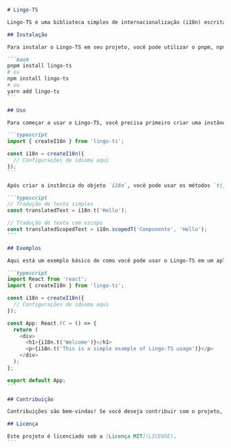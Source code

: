````markdown
# Lingo-TS

Lingo-TS é uma biblioteca simples de internacionalização (i18n) escrita em TypeScript. Ela fornece suporte tanto para aplicações do lado do servidor quanto do lado do cliente, incluindo projetos React e React Native. A biblioteca é 100% typesafe e oferece métodos convenientes para tradução de texto.

## Instalação

Para instalar o Lingo-TS em seu projeto, você pode utilizar o pnpm, npm ou yarn:

```bash
pnpm install lingo-ts
# ou
npm install lingo-ts
# ou
yarn add lingo-ts
```

## Uso

Para começar a usar o Lingo-TS, você precisa primeiro criar uma instância do objeto de internacionalização usando a função `createI18n`. Aqui está um exemplo de como você pode fazer isso:

```typescript
import { createI18n } from 'lingo-ts';

const i18n = createI18n({
  // Configurações de idioma aqui
});
```

Após criar a instância do objeto `i18n`, você pode usar os métodos `t()` e `scopedT()` para traduzir texto em seu aplicativo:

```typescript
// Tradução de texto simples
const translatedText = i18n.t('Hello');

// Tradução de texto com escopo
const translatedScopedText = i18n.scopedT('Componente', 'Hello');
```

## Exemplos

Aqui está um exemplo básico de como você pode usar o Lingo-TS em um aplicativo React:

```typescript
import React from 'react';
import { createI18n } from 'lingo-ts';

const i18n = createI18n({
  // Configurações de idioma aqui
});

const App: React.FC = () => {
  return (
    <div>
      <h1>{i18n.t('Welcome')}</h1>
      <p>{i18n.t('This is a simple example of Lingo-TS usage')}</p>
    </div>
  );
};

export default App;
```

## Contribuição

Contribuições são bem-vindas! Se você deseja contribuir com o projeto, por favor, abra uma issue para discutir suas ideias ou envie uma pull request com suas alterações.

## Licença

Este projeto é licenciado sob a [Licença MIT](LICENSE).
```

